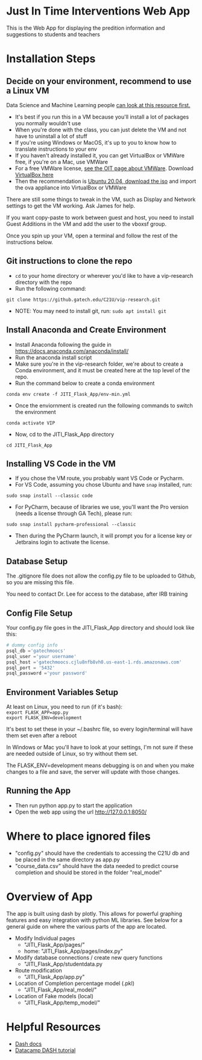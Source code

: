 # Just In Time Interventions Web App

This is the Web App for displaying the predition information and suggestions to students and teachers

# Installation Steps  

## Decide on your environment, recommend to use a Linux VM

Data Science and Machine Learning people [can look at this resource first.](../spring2021_model/README.md)
* It's best if you run this in a VM because you'll install a lot of packages you normally wouldn't use
* When you're done with the class, you can just delete the VM and not have to uninstall a lot of stuff
* If you're using Windows or MacOS, it's up to you to know how to translate instructions to your env
* If you haven't already installed it, you can get VirtualBox or VMWare free, if you're on a Mac, use VMWare
* For a free VMWare license, [see the OIT page about VMWare](https://support.cc.gatech.edu/resources/downloads). Download [VirtualBox here](https://www.virtualbox.org/wiki/Downloads) 
* Then the recommendation is [Ubuntu 20.04, download the iso](https://ubuntu.com/download/desktop) and import the ova appliance into VirtualBox or VMWare 

There are still some things to tweak in the VM, such as Display and Network settings to get the VM working. Ask James for help.

If you want copy-paste to work between guest and host, you need to install Guest Additions in the VM and add the user to the vboxsf group.

Once you spin up your VM, open a terminal and follow the rest of the instructions below.

## Git instructions to clone the repo
* `cd` to your home directory or wherever you'd like to have a vip-research directory with the repo
* Run the following command:
```
git clone https://github.gatech.edu/C21U/vip-research.git
```
* NOTE: You may need to install git, run: `sudo apt install git`

## Install Anaconda and Create Environment
* Install Anaconda following the guide in https://docs.anaconda.com/anaconda/install/
* Run the anaconda install script
* Make sure you're in the vip-research folder, we're about to create a Conda environment, and it must be created here at the top level of the repo. 
* Run the command below to create a conda environment

```
conda env create -f JITI_Flask_App/env-min.yml
```

* Once the enviornment is created run the following commands to switch the environment 

```
conda activate VIP
```
* Now, cd to the JITI_Flask_App directory
```
cd JITI_Flask_App
```
## Installing VS Code in the VM
* If you chose the VM route, you probably want VS Code or Pycharm. 
* For VS Code, assuming you chose Ubuntu and have `snap` installed, run:
```
sudo snap install --classic code
```
* For PyCharm, because of libraries we use, you'll want the Pro version (needs a license through GA Tech), please run:
```
sudo snap install pycharm-professional --classic
```
* Then during the PyCharm launch, it will prompt you for a license key or Jetbrains login to activate the license.

## Database Setup
The .gitignore file does not allow the config.py file to be uploaded to Github, so you are missing this file. 

You need to contact Dr. Lee for access to the database, after IRB training

## Config File Setup

Your config.py file goes in the JITI_Flask_App directory and should look like this:  
```python
# dummy config info
psql_db ='gatechmoocs'
psql_user ='your username'
psql_host ='gatechmoocs.cjlu8nfb8vh0.us-east-1.rds.amazonaws.com'
psql_port = '5432'
psql_password ='your password'
```
## Environment Variables Setup
At least on Linux, you need to run (if it's bash):  
`export FLASK_APP=app.py`  
`export FLASK_ENV=development`  

It's best to set these in your ~/.bashrc file, so every login/terminal will have them set even after a reboot

In Windows or Mac you'll have to look at your settings, I'm not sure if these are needed outside of Linux, so try without them set.

The FLASK_ENV=development means debugging is on and when you make changes to a file and save, the server will update with those changes.

## Running the App
* Then run python app.py to start the application
* Open the web app using the url http://127.0.0.1:8050/


# Where to place ignored files
* "config.py" should have the credentials to accessing the C21U db and be placed in the same directory as app.py
* "course_data.csv" should have the data needed to predict course completion and should be stored in the folder "real_model"

# Overview of App
The app is built using dash by plotly. This allows for powerful graphing features and easy integration with python ML libraries. See below for a general guide on where the various parts of the app are located.
* Modify Individual pages
    * "JITI_Flask_App/pages/"
    * home: "JITI_Flask_App/pages/index.py"
* Modify database connections / create new query functions
    * "JITI_Flask_App/studentdata.py
* Route modification
    * "JITI_Flask_App/app.py"
* Location of Completion percentage model (.pkl)
    * "JITI_Flask_App/real_model/"
* Location of Fake models (local)
    *  "JITI_Flask_App/temp_model/"

# Helpful Resources
* [Dash docs](https://dash.plotly.com/)
* [Datacamp DASH tutorial](https://www.datacamp.com/community/tutorials/learn-build-dash-python)